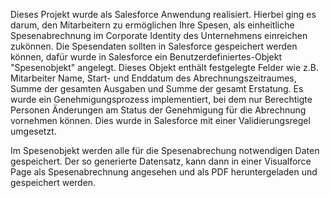 Dieses Projekt wurde als Salesforce Anwendung realisiert.
Hierbei ging es darum, den Mitarbeitern zu ermöglichen Ihre Spesen, als einheitliche Spesenabrechnung im Corporate Identity des Unternehmens einreichen zukönnen.
Die Spesendaten sollten in Salesforce gespeichert werden können, dafür wurde in Salesforce ein Benutzerdefiniertes-Objekt "Spesenobjekt" angelegt.
Dieses Objekt enthält festgelegte Felder wie z.B. Mitarbeiter Name, Start- und Enddatum des Abrechnungszeitraumes, Summe der gesamten Ausgaben und Summe der gesamt Erstatung.
Es wurde ein Genehmigungsprozess implementiert, bei dem nur Berechtigte Personen Änderungen am Status der Genehmigung für die Abrechnung vornehmen können.
Dies wurde in Salesforce mit einer Validierungsregel umgesetzt.

Im Spesenobjekt werden alle für die Spesenabrechung notwendigen Daten gespeichert.
Der so generierte Datensatz, kann dann in einer Visualforce Page als Spesenabrechnung angesehen und als PDF heruntergeladen und gespeichert werden.
